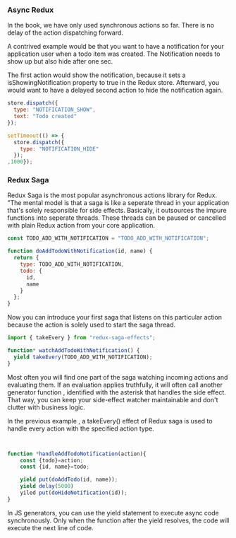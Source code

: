 ### Async Redux

In the book, we have only used synchronous actions so far. There is no delay of the action dispatching forward.

A contrived example would be that you want to have a notification for your application user when a todo item was created. The Notification needs to show up but also hide after one sec.

The first action would show the notification, because it sets a isShowingNotification property to true in the Redux store. Afterward, you would want to have a delayed second action to hide the notification again.

```javascript
store.dispatch({
  type: "NOTIFICATION_SHOW",
  text: "Todo created"
});

setTimeout(() => {
  store.dispatch({
    type: "NOTIFICATION_HIDE"
  });
,1000});
```

### Redux Saga

Redux Saga is the most popular asynchronous actions library for Redux. "The mental model is that a saga is like a seperate thread in your application that's solely responsible for side effects. Basically, it outsources the impure functions into seperate threads. These threads can be paused or cancelled with plain Redux action from your core application.

```javascript
const TODO_ADD_WITH_NOTIFICATION = "TODO_ADD_WITH_NOTIFICATION";

function doAddTodoWithNotification(id, name) {
  return {
    type: TODO_ADD_WITH_NOTIFICATION,
    todo: {
      id,
      name
    }
  };
}
```

Now you can introduce your first saga that listens on this particular action because the action is solely used to start the saga thread.

```javascript
import { takeEvery } from "redux-saga-effects";

function* watchAddTodoWithNotification() {
  yield takeEvery(TODO_ADD_WITH_NOTIFICATION);
}
```

Most often you will find one part of the saga watching incoming actions and evaluating them. If an evaluation applies truthfully, it will often call another generator function , identified with the asterisk that handles the side effect. That way, you can keep your side-effect watcher maintainable and don't clutter with business logic.

In the previous example , a takeEvery() effect of Redux saga is used to handle every action with the specified action type.

```javascript


function *handleAddTodoNotification(action){
    const {todo}=action;
    const {id, name}=todo;

    yield put(doAddTodo(id, name));
    yield delay(5000)
    yiled put(doHideNotification(id));
}

```

In JS generators, you can use the yield statement to execute async code synchronously. Only when the function after the yield resolves, the code will execute the next line of code. 

